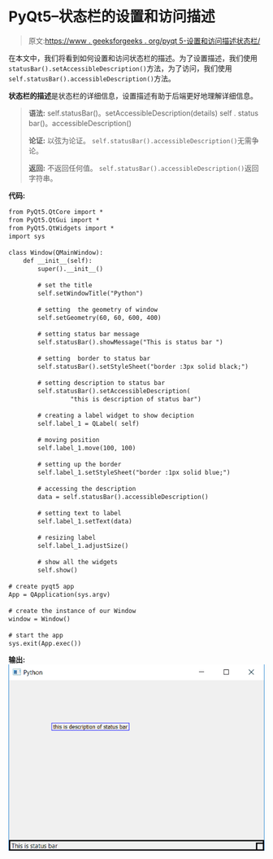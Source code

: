 # PyQt5–状态栏的设置和访问描述

> 原文:[https://www . geeksforgeeks . org/pyqt 5-设置和访问描述状态栏/](https://www.geeksforgeeks.org/pyqt5-setting-and-accessing-description-of-a-status-bar/)

在本文中，我们将看到如何设置和访问状态栏的描述。为了设置描述，我们使用`statusBar().setAccessibleDescription()`方法，为了访问，我们使用`self.statusBar().accessibleDescription()`方法。

**状态栏的描述**是状态栏的详细信息，设置描述有助于后端更好地理解详细信息。

> **语法:**
> self.statusBar()。setAccessibleDescription(details)
> self . status bar()。accessibleDescription()
> 
> **论证:**
> 以弦为论证。
> `self.statusBar().accessibleDescription()`无需争论。
> 
> **返回:**
> 不返回任何值。
> `self.statusBar().accessibleDescription()`返回字符串。

**代码:**

```
from PyQt5.QtCore import * 
from PyQt5.QtGui import * 
from PyQt5.QtWidgets import * 
import sys

class Window(QMainWindow):
    def __init__(self):
        super().__init__()

        # set the title
        self.setWindowTitle("Python")

        # setting  the geometry of window
        self.setGeometry(60, 60, 600, 400)

        # setting status bar message
        self.statusBar().showMessage("This is status bar ")

        # setting  border to status bar
        self.statusBar().setStyleSheet("border :3px solid black;")

        # setting description to status bar
        self.statusBar().setAccessibleDescription(
                 "this is description of status bar")

        # creating a label widget to show deciption
        self.label_1 = QLabel( self)

        # moving position
        self.label_1.move(100, 100)

        # setting up the border
        self.label_1.setStyleSheet("border :1px solid blue;")

        # accessing the description
        data = self.statusBar().accessibleDescription()

        # setting text to label
        self.label_1.setText(data)

        # resizing label
        self.label_1.adjustSize()

        # show all the widgets
        self.show()

# create pyqt5 app
App = QApplication(sys.argv)

# create the instance of our Window
window = Window()

# start the app
sys.exit(App.exec())
```

**输出:**
![](img/2dccf53b8ee3edc9bbb6aa7133aae7d4.png)